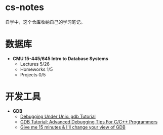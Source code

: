 # cs-notes

自学中，这个仓库收纳自己的学习笔记。

# 数据库

- **CMU 15-445/645 Intro to Database Systems**
  - Lectures  5/26
  - Homeworks 1/5 
  - Projects 0/5

# 开发工具

- **GDB**
  - [Debugging Under Unix: gdb Tutorial](https://www.cs.cmu.edu/~gilpin/tutorial/)
  - [GDB Tutorial: Advanced Debugging Tips For C/C++ Programmers](http://www.techbeamers.com/how-to-use-gdb-top-debugging-tips/)
  - [Give me 15 minutes & I'll change your view of GDB](https://www.youtube.com/watch?v=PorfLSr3DDI) 

